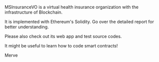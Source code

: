 MSInsuranceVO is a virtual health insurance organization with the infrastructure of Blockchain.

It is implemented with Ethereum's Solidity. Go over the detailed report for better understanding.

Please also check out its web app and test source codes.

It might be useful to learn how to code smart contracts!

Merve

